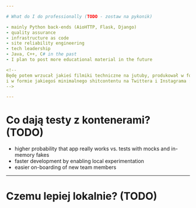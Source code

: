 ```yaml
---

# What do I do professionally (TODO - zostaw na pykonik)

- mainly Python back-ends (AioHTTP, Flask, Django)
- quality assurance
- infrastructure as code
- site reliability engineering
- tech leadership
- Java, C++, C# in the past
- I plan to post more educational material in the future

<!--
Będę potem wrzucał jakieś filmiki techniczne na jutuby, produkował w formie tekstowej na bloga,
i w formie jakiegoś minimalnego shitcontentu na Twittera i Instagrama :)
-->

---
```


# Co dają testy z kontenerami? (TODO)

- higher probability that app really works vs. tests with mocks and in-memory fakes
- faster development by enabling local experimentation
- easier on-boarding of new team members

<!--MAYBE SKIP THIS AND THE NEXT SLIDE AND JUST MENTION THE BENEFITS DURING THE PRESENTATION?-->

---

# Czemu lepiej lokalnie? (TODO)

<!--
Które z tych rzeczy to zasługa lokalności? Które dzięki dockerowi?

Też pewna swoboda w doborze narzędzi. Cóż, możemy wybierać wszystko, co udostępnia kontenery.

What will you gain if you use the techniques from this presentation?

More info when we get to specifics.
-->

